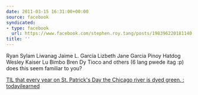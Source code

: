 ```yaml
---
date: 2011-03-15 16:31:00+00:00
source: facebook
syndicated:
- type: facebook
  url: https://www.facebook.com/stephen.roy.tang/posts/198396220181140
title: ''
---
```


Ryan Sylam Liwanag Jaime L. Garcia Lizbeth Jane Garcia Pinoy Hatdog Wesley Kaiser Lu Bimbo Bren Dy Tioco and others (6 lang pwede itag :p) does this seem familiar to you?

[TIL that every year on St. Patrick's Day the Chicago river is dyed green. : todayilearned](https://www.reddit.com/r/todayilearned/comments/g3uri/til_that_every_year_on_st_patricks_day_the/)